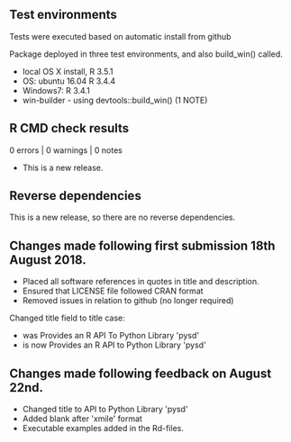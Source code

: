 ## Test environments
Tests were executed based on automatic install from github

Package deployed in three test environments, and also build_win() called.

* local OS X install, R 3.5.1
* OS: ubuntu 16.04 R 3.4.4
* Windows7:  R 3.4.1
* win-builder - using devtools::build_win() (1 NOTE)

## R CMD check results

0 errors | 0 warnings | 0 notes

* This is a new release.

## Reverse dependencies

This is a new release, so there are no reverse dependencies.

## Changes made following first submission 18th August 2018.

* Placed all software references in quotes in title and description.
* Ensured that LICENSE file followed CRAN format
* Removed issues in relation to github (no longer required)

Changed title field to title case:
* was Provides an R API To Python Library 'pysd'
* is now Provides an R API to Python Library 'pysd'

## Changes made following feedback on August 22nd.
* Changed title to API to Python Library 'pysd'
* Added blank after 'xmile' format
* Executable examples added in the Rd-files.

